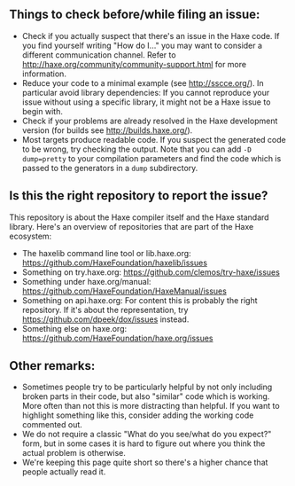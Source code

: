 ## Things to check before/while filing an issue:

- Check if you actually suspect that there's an issue in the Haxe code. If you find yourself writing "How do I..." you may want to consider a different communication channel. Refer to http://haxe.org/community/community-support.html for more information.
- Reduce your code to a minimal example (see http://sscce.org/). In particular avoid library dependencies: If you cannot reproduce your issue without using a specific library, it might not be a Haxe issue to begin with.
- Check if your problems are already resolved in the Haxe development version (for builds see http://builds.haxe.org/).
- Most targets produce readable code. If you suspect the generated code to be wrong, try checking the output. Note that you can add `-D dump=pretty` to your compilation parameters and find the code which is passed to the generators in a `dump` subdirectory.

## Is this the right repository to report the issue?

This repository is about the Haxe compiler itself and the Haxe standard library. Here's an overview of repositories that are part of the Haxe ecosystem:

* The haxelib command line tool or lib.haxe.org: <https://github.com/HaxeFoundation/haxelib/issues>
* Something on try.haxe.org: <https://github.com/clemos/try-haxe/issues>
* Something under haxe.org/manual: <https://github.com/HaxeFoundation/HaxeManual/issues>
* Something on api.haxe.org: For content this is probably the right repository. If it's about the representation, try <https://github.com/dpeek/dox/issues> instead.
* Something else on haxe.org: <https://github.com/HaxeFoundation/haxe.org/issues>

## Other remarks:

- Sometimes people try to be particularly helpful by not only including broken parts in their code, but also "similar" code which is working. More often than not this is more distracting than helpful. If you want to highlight something like this, consider adding the working code commented out.
- We do not require a classic "What do you see/what do you expect?" form, but in some cases it is hard to figure out where you think the actual problem is otherwise.
- We're keeping this page quite short so there's a higher chance that people actually read it.
